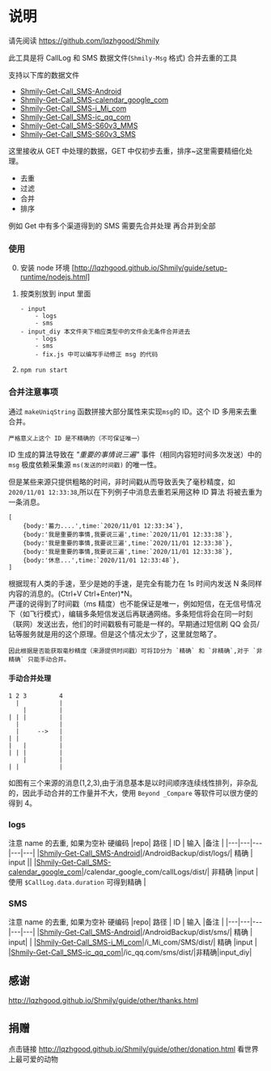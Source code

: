 # 说明

请先阅读 https://github.com/lqzhgood/Shmily

此工具是将 CallLog 和 SMS 数据文件(`Shmily-Msg` 格式) 合并去重的工具

支持以下库的数据文件

-   [Shmily-Get-Call_SMS-Android](https://github.com/lqzhgood/Shmily-Get-Call_SMS-Android)
-   [Shmily-Get-Call_SMS-calendar_google_com](https://github.com/lqzhgood/Shmily-Get-Call_SMS-calendar_google_com)
-   [Shmily-Get-Call_SMS-i_Mi_com](https://github.com/lqzhgood/Shmily-Get-Call_SMS-i_Mi_com)
-   [Shmily-Get-Call_SMS-ic_qq_com](https://github.com/lqzhgood/Shmily-Get-Call_SMS-ic_qq_com)
-   [Shmily-Get-Call_SMS-S60v3_MMS](https://github.com/lqzhgood/Shmily-Get-Call_SMS-S60v3_MMS)
-   [Shmily-Get-Call_SMS-S60v3_SMS](https://github.com/lqzhgood/Shmily-Get-Call_SMS-S60v3_SMS)

这里接收从 GET 中处理的数据，GET 中仅初步去重，排序~这里需要精细化处理。 <br/>

-   去重
-   过滤
-   合并
-   排序

例如 Get 中有多个渠道得到的 SMS 需要先合并处理 再合并到全部

### 使用

0. 安装 node 环境 [http://lqzhgood.github.io/Shmily/guide/setup-runtime/nodejs.html]
1. 按类别放到 input 里面

    ```
    - input
        - logs
        - sms
    - input_diy 本文件夹下相应类型中的文件会无条件合并进去
        - logs
        - sms
        - fix.js 中可以编写手动修正 msg 的代码
    ```

2. `npm run start`

### 合并注意事项

通过 `makeUniqString` 函数拼接大部分属性来实现`msg`的 ID。这个 ID 多用来去重合并。

```
严格意义上这个 ID 是不精确的（不可保证唯一）
```

ID 生成的算法导致在 _"重要的事情说三遍"_ 事件（相同内容短时间多次发送）中的 `msg` 极度依赖采集源 `ms(发送的时间戳)` 的唯一性。

但是某些来源只提供粗略的时间，非时间戳从而导致丢失了毫秒精度，如 `2020/11/01 12:33:38`,所以在下列例子中消息去重若采用这种 ID 算法 将被去重为一条消息。

```
[
    {body:'蓄力....',time:`2020/11/01 12:33:34`},
    {body:'我是重要的事情,我要说三遍',time:`2020/11/01 12:33:38`},
    {body:'我是重要的事情,我要说三遍',time:`2020/11/01 12:33:38`},
    {body:'我是重要的事情,我要说三遍',time:`2020/11/01 12:33:38`},
    {body:'休息...',time:`2020/11/01 12:33:48`},
]

```

根据现有人类的手速，至少是她的手速，是完全有能力在 1s 时间内发送 N 条同样内容的消息的。(Ctrl+V Ctrl+Enter)\*N。 <br/>
严谨的说得到了时间戳（ms 精度）也不能保证是唯一，例如短信，在无信号情况下（如飞行模式），编辑多条短信发送后再联通网络。多条短信将会在同一时刻（联网）发送出去，他们的时间戳极有可能是一样的。早期通过短信刷 QQ 会员/钻等服务就是用的这个原理。但是这个情况太少了，这里就忽略了。

```
因此根据是否能获取毫秒精度（来源提供时间戳）可将ID分为 `精确` 和 `非精确`,对于 `非精确` 只能手动合并。
```

#### 手动合并处理

```
1 2 3         4
  |           |
    |         |
| | |         |
  |           |
  |     -->   |
| |           |
|   |         |
| | |         |
    |         |
| |           |

```

如图有三个来源的消息(1,2,3),由于消息基本是以时间顺序连续线性排列，非杂乱的，因此手动合并的工作量并不大，使用 `Beyond _Compare` 等软件可以很方便的得到 4。

### logs

注意 name 的去重, 如果为空补 硬编码
|repo| 路径 | ID | 输入 |备注 |
|---|---|---|---|---|
|[Shmily-Get-Call_SMS-Android](https://github.com/lqzhgood/Shmily-Get-Call_SMS-Android)|/AndroidBackup/dist/logs/| 精确 | input ||
|[Shmily-Get-Call_SMS-calendar_google_com](https://github.com/lqzhgood/Shmily-Get-Call_SMS-calendar_google_com)|/calendar_google_com/callLogs/dist/| 非精确 |input | 使用 `$CallLog.data.duration` 可得到精确 |

### SMS

注意 name 的去重, 如果为空补 硬编码
|repo| 路径 | ID | 输入 |备注 |
|---|---|---|---|---|
|[Shmily-Get-Call_SMS-Android](https://github.com/lqzhgood/Shmily-Get-Call_SMS-Android)|/AndroidBackup/dist/sms/| 精确 | input| |
|[Shmily-Get-Call_SMS-i_Mi_com](https://github.com/lqzhgood/Shmily-Get-Call_SMS-i_Mi_com)|/i_Mi_com/SMS/dist/| 精确 |input |
|[Shmily-Get-Call_SMS-ic_qq_com](https://github.com/lqzhgood/Shmily-Get-Call_SMS-ic_qq_com)|/ic_qq.com/sms/dist/|非精确|input_diy|

## 感谢

http://lqzhgood.github.io/Shmily/guide/other/thanks.html

## 捐赠

点击链接 http://lqzhgood.github.io/Shmily/guide/other/donation.html 看世界上最可爱的动物
